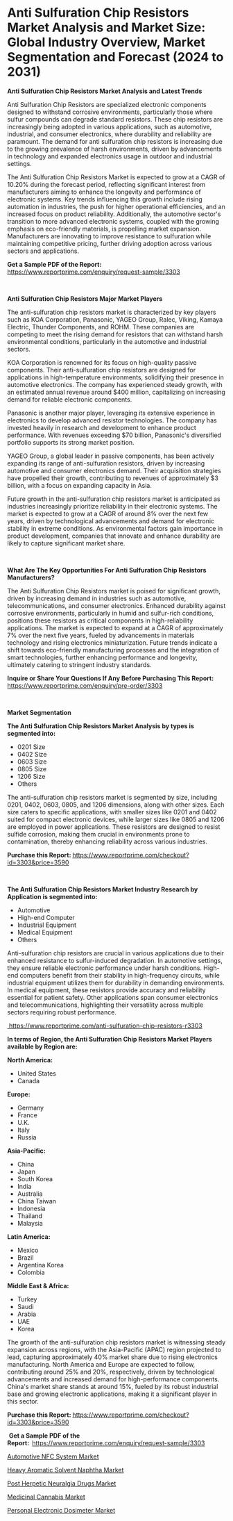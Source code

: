 <p><h1>Anti Sulfuration Chip Resistors Market Analysis and Market Size: Global Industry Overview, Market Segmentation and Forecast (2024 to 2031)</h1></p><p><strong>Anti Sulfuration Chip Resistors Market Analysis and Latest Trends</strong></p>
<p><p>Anti Sulfuration Chip Resistors are specialized electronic components designed to withstand corrosive environments, particularly those where sulfur compounds can degrade standard resistors. These chip resistors are increasingly being adopted in various applications, such as automotive, industrial, and consumer electronics, where durability and reliability are paramount. The demand for anti sulfuration chip resistors is increasing due to the growing prevalence of harsh environments, driven by advancements in technology and expanded electronics usage in outdoor and industrial settings.</p><p>The Anti Sulfuration Chip Resistors Market is expected to grow at a CAGR of 10.20% during the forecast period, reflecting significant interest from manufacturers aiming to enhance the longevity and performance of electronic systems. Key trends influencing this growth include rising automation in industries, the push for higher operational efficiencies, and an increased focus on product reliability. Additionally, the automotive sector's transition to more advanced electronic systems, coupled with the growing emphasis on eco-friendly materials, is propelling market expansion. Manufacturers are innovating to improve resistance to sulfuration while maintaining competitive pricing, further driving adoption across various sectors and applications.</p></p>
<p><strong>Get a Sample PDF of the Report:&nbsp;</strong> <a href="https://www.reportprime.com/enquiry/request-sample/3303?utm_campaign=32&utm_medium=2&utm_source=Github&utm_content=ia&utm_term=27112024&utm_id=anti-sulfuration-chip-resistors">https://www.reportprime.com/enquiry/request-sample/3303</a></p>
<p>&nbsp;</p>
<p><strong>Anti Sulfuration Chip Resistors Major Market Players</strong></p>
<p><p>The anti-sulfuration chip resistors market is characterized by key players such as KOA Corporation, Panasonic, YAGEO Group, Ralec, Viking, Kamaya Electric, Thunder Components, and ROHM. These companies are competing to meet the rising demand for resistors that can withstand harsh environmental conditions, particularly in the automotive and industrial sectors.</p><p>KOA Corporation is renowned for its focus on high-quality passive components. Their anti-sulfuration chip resistors are designed for applications in high-temperature environments, solidifying their presence in automotive electronics. The company has experienced steady growth, with an estimated annual revenue around $400 million, capitalizing on increasing demand for reliable electronic components.</p><p>Panasonic is another major player, leveraging its extensive experience in electronics to develop advanced resistor technologies. The company has invested heavily in research and development to enhance product performance. With revenues exceeding $70 billion, Panasonic's diversified portfolio supports its strong market position.</p><p>YAGEO Group, a global leader in passive components, has been actively expanding its range of anti-sulfuration resistors, driven by increasing automotive and consumer electronics demand. Their acquisition strategies have propelled their growth, contributing to revenues of approximately $3 billion, with a focus on expanding capacity in Asia.</p><p>Future growth in the anti-sulfuration chip resistors market is anticipated as industries increasingly prioritize reliability in their electronic systems. The market is expected to grow at a CAGR of around 8% over the next few years, driven by technological advancements and demand for electronic stability in extreme conditions. As environmental factors gain importance in product development, companies that innovate and enhance durability are likely to capture significant market share.</p></p>
<p>&nbsp;</p>
<p><strong>What Are The Key Opportunities For Anti Sulfuration Chip Resistors Manufacturers?</strong></p>
<p><p>The Anti Sulfuration Chip Resistors market is poised for significant growth, driven by increasing demand in industries such as automotive, telecommunications, and consumer electronics. Enhanced durability against corrosive environments, particularly in humid and sulfur-rich conditions, positions these resistors as critical components in high-reliability applications. The market is expected to expand at a CAGR of approximately 7% over the next five years, fueled by advancements in materials technology and rising electronics miniaturization. Future trends indicate a shift towards eco-friendly manufacturing processes and the integration of smart technologies, further enhancing performance and longevity, ultimately catering to stringent industry standards.</p></p>
<p><strong>Inquire or Share Your Questions If Any Before Purchasing This Report:</strong> <a href="https://www.reportprime.com/enquiry/pre-order/3303?utm_campaign=32&utm_medium=2&utm_source=Github&utm_content=ia&utm_term=27112024&utm_id=anti-sulfuration-chip-resistors">https://www.reportprime.com/enquiry/pre-order/3303</a></p>
<p>&nbsp;</p>
<p><strong>Market Segmentation</strong></p>
<p><strong>The Anti Sulfuration Chip Resistors Market Analysis by types is segmented into:</strong></p>
<p><ul><li>0201 Size</li><li>0402 Size</li><li>0603 Size</li><li>0805 Size</li><li>1206 Size</li><li>Others</li></ul></p>
<p><p>The anti-sulfuration chip resistors market is segmented by size, including 0201, 0402, 0603, 0805, and 1206 dimensions, along with other sizes. Each size caters to specific applications, with smaller sizes like 0201 and 0402 suited for compact electronic devices, while larger sizes like 0805 and 1206 are employed in power applications. These resistors are designed to resist sulfide corrosion, making them crucial in environments prone to contamination, thereby enhancing reliability across various industries.</p></p>
<p><strong>Purchase this Report:&nbsp;</strong><a href="https://www.reportprime.com/checkout?id=3303&price=3590&utm_campaign=32&utm_medium=2&utm_source=Github&utm_content=ia&utm_term=27112024&utm_id=anti-sulfuration-chip-resistors">https://www.reportprime.com/checkout?id=3303&price=3590</a></p>
<p>&nbsp;</p>
<p><strong>The Anti Sulfuration Chip Resistors Market Industry Research by Application is segmented into:</strong></p>
<p><ul><li>Automotive</li><li>High-end Computer</li><li>Industrial Equipment</li><li>Medical Equipment</li><li>Others</li></ul></p>
<p><p>Anti-sulfuration chip resistors are crucial in various applications due to their enhanced resistance to sulfur-induced degradation. In automotive settings, they ensure reliable electronic performance under harsh conditions. High-end computers benefit from their stability in high-frequency circuits, while industrial equipment utilizes them for durability in demanding environments. In medical equipment, these resistors provide accuracy and reliability essential for patient safety. Other applications span consumer electronics and telecommunications, highlighting their versatility across multiple sectors requiring robust performance.</p></p>
<p><a href="https://www.reportprime.com/anti-sulfuration-chip-resistors-r3303?utm_campaign=32&utm_medium=2&utm_source=Github&utm_content=ia&utm_term=27112024&utm_id=anti-sulfuration-chip-resistors">&nbsp;https://www.reportprime.com/anti-sulfuration-chip-resistors-r3303</a></p>
<p><strong>In terms of Region, the Anti Sulfuration Chip Resistors Market Players available by Region are:</strong></p>
<p>
    <p> <strong> North America: </strong>
        <ul>
            <li>United States</li>
            <li>Canada</li>
        </ul>
        </p> 
    <p> <strong> Europe: </strong>
        <ul>
            <li>Germany</li>
            <li>France</li>
            <li>U.K.</li>
            <li>Italy</li>
            <li>Russia</li>
        </ul>
        </p> 
    <p> <strong> Asia-Pacific: </strong>
        <ul>
            <li>China</li>
            <li>Japan</li>
            <li>South Korea</li>
            <li>India</li>
            <li>Australia</li>
            <li>China Taiwan</li>
            <li>Indonesia</li>
            <li>Thailand</li>
            <li>Malaysia</li>
        </ul>
        </p> 
    <p> <strong> Latin America: </strong>
        <ul>
            <li>Mexico</li>
            <li>Brazil</li>
            <li>Argentina Korea</li>
            <li>Colombia</li>
        </ul>
        </p> 
    <p> <strong> Middle East & Africa: </strong>
        <ul>
            <li>Turkey</li>
            <li>Saudi</li>
            <li>Arabia</li>
            <li>UAE</li>
            <li>Korea</li>
        </ul>
    </p>
    </p>
<p><p>The growth of the anti-sulfuration chip resistors market is witnessing steady expansion across regions, with the Asia-Pacific (APAC) region projected to lead, capturing approximately 40% market share due to rising electronics manufacturing. North America and Europe are expected to follow, contributing around 25% and 20%, respectively, driven by technological advancements and increased demand for high-performance components. China's market share stands at around 15%, fueled by its robust industrial base and growing electronic applications, making it a significant player in this sector.</p></p>
<p><strong>Purchase this Report: </strong><a href="https://www.reportprime.com/checkout?id=3303&price=3590&utm_campaign=32&utm_medium=2&utm_source=Github&utm_content=ia&utm_term=27112024&utm_id=anti-sulfuration-chip-resistors">https://www.reportprime.com/checkout?id=3303&price=3590</a></p>
<p>&nbsp;<strong>Get a Sample PDF of the Report:&nbsp;&nbsp;</strong><a href="https://www.reportprime.com/enquiry/request-sample/3303?utm_campaign=32&utm_medium=2&utm_source=Github&utm_content=ia&utm_term=27112024&utm_id=anti-sulfuration-chip-resistors">https://www.reportprime.com/enquiry/request-sample/3303</a></p>
<p><strong></strong></p>
<p><p><a href="https://github.com/FassouRP/Market-Research-Report-List-6/blob/main/automotive-nfc-system-market.md?utm_campaign=32&utm_medium=2&utm_source=Github&utm_content=ia&utm_term=27112024&utm_id=anti-sulfuration-chip-resistors">Automotive NFC System Market</a></p><p><a href="https://www.linkedin.com/pulse/evaluating-heavy-aromatic-solvent-naphtha-market-trends-akxde?utm_campaign=32&utm_medium=2&utm_source=Github&utm_content=ia&utm_term=27112024&utm_id=anti-sulfuration-chip-resistors">Heavy Aromatic Solvent Naphtha Market</a></p><p><a href="https://issuu.com/reportprime-2/docs/post-herpetic-neuralgia-drugs-marke_827e5af11e9218?utm_campaign=32&utm_medium=2&utm_source=Github&utm_content=ia&utm_term=27112024&utm_id=anti-sulfuration-chip-resistors">Post Herpetic Neuralgia Drugs Market</a></p><p><a href="https://issuu.com/reportprime-2/docs/medicinal-cannabis-market-size-2030_ec7368080080ff?utm_campaign=32&utm_medium=2&utm_source=Github&utm_content=ia&utm_term=27112024&utm_id=anti-sulfuration-chip-resistors">Medicinal Cannabis Market</a></p><p><a href="https://www.linkedin.com/pulse/personal-electronic-dosimeter-market-segmentation-geographical-swcre?utm_campaign=32&utm_medium=2&utm_source=Github&utm_content=ia&utm_term=27112024&utm_id=anti-sulfuration-chip-resistors">Personal Electronic Dosimeter Market</a></p></p>